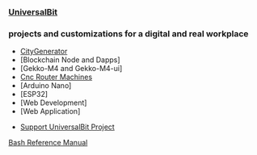 ### [UniversalBit](https://github.com/universalbit-dev)

### projects and customizations for a digital and real workplace

* [CityGenerator](https://universalbit-dev.github.io/CityGenerator/)
* [Blockchain Node and Dapps]
* [Gekko-M4 and Gekko-M4-ui]
* [Cnc Router Machines](https://universalbit-dev.github.io/cnc-router-machines/)
* [Arduino Nano]
* [ESP32]
* [Web Development]
* [Web Application]



- [Support UniversalBit Project](https://github.com/universalbit-dev/universalbit-dev/tree/main/support)





[Bash Reference Manual](https://www.gnu.org/software/bash/manual/html_node/index.html)

